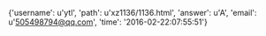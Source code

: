 {'username': u'ytl', 'path': u'xz1136/1136.html', 'answer': u'A', 'email': u'505498794@qq.com', 'time': '2016-02-22:07:55:51'}